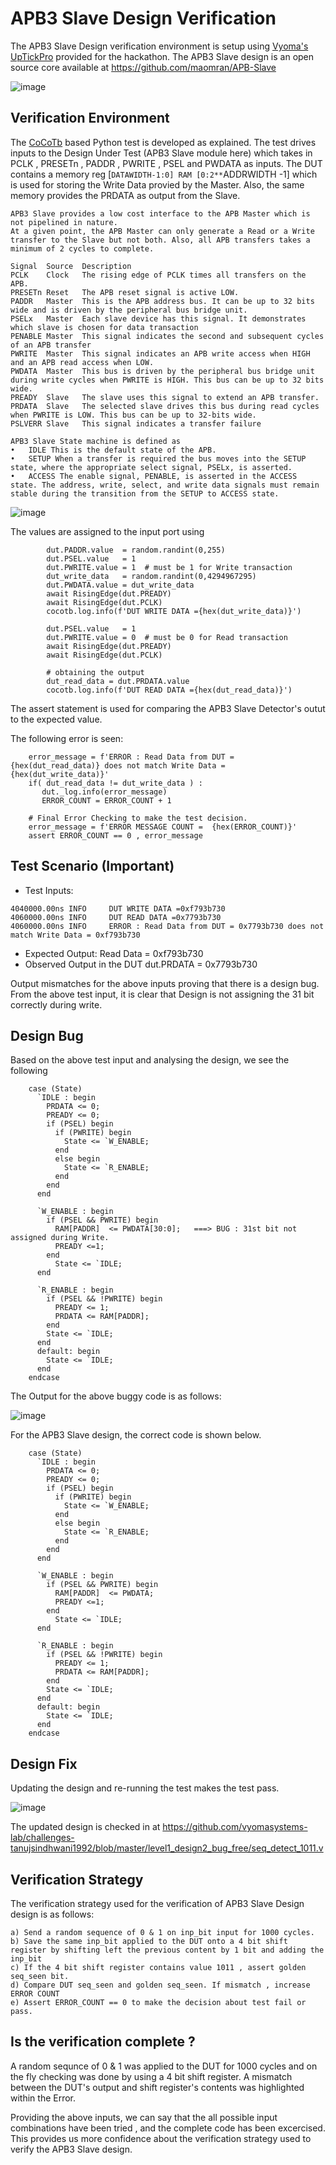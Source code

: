 # APB3 Slave Design Verification

The APB3 Slave Design verification environment is setup using [Vyoma's UpTickPro](https://vyomasystems.com) provided for the hackathon. The APB3 Slave design is an open source core available at https://github.com/maomran/APB-Slave

![image](https://user-images.githubusercontent.com/109667378/182148938-c20762f9-a79c-4c9e-878e-47e6488b6472.png)

## Verification Environment

The [CoCoTb](https://www.cocotb.org/) based Python test is developed as explained. The test drives inputs to the Design Under Test (APB3 Slave module here) which takes in PCLK , PRESETn , PADDR , PWRITE , PSEL and PWDATA as inputs. The DUT contains a memory reg [`DATAWIDTH-1:0] RAM [0:2**`ADDRWIDTH -1] which is used for storing the Write Data provied by the Master. Also, the same memory provides the PRDATA as output from the Slave. 

```
APB3 Slave provides a low cost interface to the APB Master which is not pipelined in nature. 
At a given point, the APB Master can only generate a Read or a Write transfer to the Slave but not both. Also, all APB transfers takes a minimum of 2 cycles to complete. 

Signal	Source	Description
PCLK	Clock	The rising edge of PCLK times all transfers on the APB.
PRESETn	Reset	The APB reset signal is active LOW.
PADDR	Master	This is the APB address bus. It can be up to 32 bits wide and is driven by the peripheral bus bridge unit.
PSELx	Master	Each slave device has this signal. It demonstrates which slave is chosen for data transaction
PENABLE	Master	This signal indicates the second and subsequent cycles of an APB transfer
PWRITE	Master	This signal indicates an APB write access when HIGH and an APB read access when LOW.
PWDATA	Master	This bus is driven by the peripheral bus bridge unit during write cycles when PWRITE is HIGH. This bus can be up to 32 bits wide.
PREADY	Slave	The slave uses this signal to extend an APB transfer.
PRDATA	Slave	The selected slave drives this bus during read cycles when PWRITE is LOW. This bus can be up to 32-bits wide.
PSLVERR	Slave	This signal indicates a transfer failure

APB3 Slave State machine is defined as
•	IDLE This is the default state of the APB.
•	SETUP When a transfer is required the bus moves into the SETUP state, where the appropriate select signal, PSELx, is asserted. 
•	ACCESS The enable signal, PENABLE, is asserted in the ACCESS state. The address, write, select, and write data signals must remain stable during the transition from the SETUP to ACCESS state.
```

![image](https://user-images.githubusercontent.com/109667378/182149560-ad5be7a8-ccc8-4993-8316-46ed848966a6.png)

The values are assigned to the input port using 
```
        dut.PADDR.value  = random.randint(0,255)
        dut.PSEL.value   = 1 
        dut.PWRITE.value = 1  # must be 1 for Write transaction
        dut_write_data   = random.randint(0,4294967295)
        dut.PWDATA.value = dut_write_data
        await RisingEdge(dut.PREADY)       
        await RisingEdge(dut.PCLK)          
        cocotb.log.info(f'DUT WRITE DATA ={hex(dut_write_data)}')

        dut.PSEL.value   = 1 
        dut.PWRITE.value = 0  # must be 0 for Read transaction
        await RisingEdge(dut.PREADY)          
        await RisingEdge(dut.PCLK) 

        # obtaining the output
        dut_read_data = dut.PRDATA.value
        cocotb.log.info(f'DUT READ DATA ={hex(dut_read_data)}')
```

The assert statement is used for comparing the APB3 Slave Detector's outut to the expected value.

The following error is seen:
```
    error_message = f'ERROR : Read Data from DUT = {hex(dut_read_data)} does not match Write Data = {hex(dut_write_data)}'
    if( dut_read_data != dut_write_data ) :
       dut._log.info(error_message)
       ERROR_COUNT = ERROR_COUNT + 1 
    
    # Final Error Checking to make the test decision.    
    error_message = f'ERROR MESSAGE COUNT =  {hex(ERROR_COUNT)}'
    assert ERROR_COUNT == 0 , error_message            
```

## Test Scenario **(Important)**
- Test Inputs: 
```
4040000.00ns INFO     DUT WRITE DATA =0xf793b730
4060000.00ns INFO     DUT READ DATA =0x7793b730
4060000.00ns INFO     ERROR : Read Data from DUT = 0x7793b730 does not match Write Data = 0xf793b730
```
- Expected Output: Read Data = 0xf793b730
- Observed Output in the DUT dut.PRDATA = 0x7793b730

Output mismatches for the above inputs proving that there is a design bug.
From the above test input, it is clear that Design is not assigning the 31 bit correctly during write.

## Design Bug
Based on the above test input and analysing the design, we see the following

```
    case (State)
      `IDLE : begin
        PRDATA <= 0;
        PREADY <= 0;
        if (PSEL) begin
          if (PWRITE) begin
            State <= `W_ENABLE;
          end
          else begin
            State <= `R_ENABLE;
          end
        end
      end

      `W_ENABLE : begin
        if (PSEL && PWRITE) begin
          RAM[PADDR]  <= PWDATA[30:0];   ===> BUG : 31st bit not assigned during Write.
          PREADY <=1;          
        end
          State <= `IDLE;
      end

      `R_ENABLE : begin
        if (PSEL && !PWRITE) begin
          PREADY <= 1;
          PRDATA <= RAM[PADDR];
        end
        State <= `IDLE;
      end
      default: begin
        State <= `IDLE;
      end
    endcase
```
The Output for the above buggy code is as follows:

![image](https://user-images.githubusercontent.com/109667378/182150506-388e318b-5b5b-4944-b4b0-efdad62526cc.png)

For the APB3 Slave design, the correct code is shown below.

```
    case (State)
      `IDLE : begin
        PRDATA <= 0;
        PREADY <= 0;
        if (PSEL) begin
          if (PWRITE) begin
            State <= `W_ENABLE;
          end
          else begin
            State <= `R_ENABLE;
          end
        end
      end

      `W_ENABLE : begin
        if (PSEL && PWRITE) begin
          RAM[PADDR]  <= PWDATA;
          PREADY <=1;          
        end
          State <= `IDLE;
      end

      `R_ENABLE : begin
        if (PSEL && !PWRITE) begin
          PREADY <= 1;
          PRDATA <= RAM[PADDR];
        end
        State <= `IDLE;
      end
      default: begin
        State <= `IDLE;
      end
    endcase
```

## Design Fix
Updating the design and re-running the test makes the test pass.

![image](https://user-images.githubusercontent.com/109667378/182136084-4f4e166e-974c-445b-9d27-1fb68cead31c.png)

The updated design is checked in at https://github.com/vyomasystems-lab/challenges-tanujsindhwani1992/blob/master/level1_design2_bug_free/seq_detect_1011.v

## Verification Strategy
The verification strategy used for the verification of APB3 Slave Design design is as follows:

```
a) Send a random sequence of 0 & 1 on inp_bit input for 1000 cycles.
b) Save the same inp_bit applied to the DUT onto a 4 bit shift register by shifting left the previous content by 1 bit and adding the inp_bit 
c) If the 4 bit shift register contains value 1011 , assert golden seq_seen bit.
d) Compare DUT seq_seen and golden seq_seen. If mismatch , increase ERROR COUNT
e) Assert ERROR_COUNT == 0 to make the decision about test fail or pass.
```

## Is the verification complete ?
A random sequnce of 0 & 1 was applied to the DUT for 1000 cycles and on the fly checking was done by using a 4 bit shift register.
A mismatch between the DUT's output and shift register's contents was highlighted within the Error.

Providing the above inputs, we can say that the all possible input combinations have been tried , and the complete code has been excercised. This provides us more confidence about the verification strategy used to verify the APB3 Slave design.
